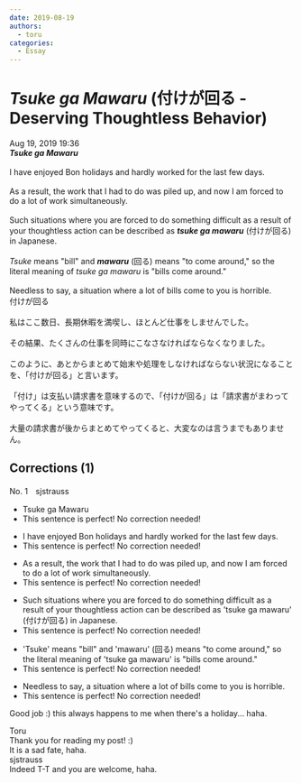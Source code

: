 ```yaml
---
date: 2019-08-19
authors:
  - toru
categories:
  - Essay
---
```


<h1 id="subject_show"><strong><em>Tsuke ga Mawaru</strong></em> (付けが回る - Deserving Thoughtless Behavior)</h1>
<div class="date">Aug 19, 2019 19:36</div>
<div id="post"><div id="body_show_ori">
<strong><em>Tsuke ga Mawaru</strong></em><br/><br/>I have enjoyed Bon holidays and hardly worked for the last few days.<br/><br/>As a result, the work that I had to do was piled up, and now I am forced to do a lot of work simultaneously.<br/><br/>Such situations where you are forced to do something difficult as a result of your thoughtless action can be described as <strong><em>tsuke ga mawaru</em></strong> (付けが回る) in Japanese.<br/><br/><em>Tsuke</em> means "bill" and <strong><em>mawaru</em></strong> (回る) means "to come around," so the literal meaning of <em>tsuke ga mawaru</em> is "bills come around."<br/><br/>Needless to say, a situation where a lot of bills come to you is horrible.
</div></div>

<!-- more -->

<div id="post_ja"><div id="body_show_mo">
付けが回る<br/><br/>私はここ数日、長期休暇を満喫し、ほとんど仕事をしませんでした。<br/><br/>その結果、たくさんの仕事を同時にこなさなければならなくなりました。<br/><br/>このように、あとからまとめて始末や処理をしなければならない状況になることを、「付けが回る」と言います。<br/><br/>「付け」は支払い請求書を意味するので、「付けが回る」は「請求書がまわってやってくる」という意味です。<br/><br/>大量の請求書が後からまとめてやってくると、大変なのは言うまでもありません。
</div></div>

## Corrections (1)
<div id="block"><div class="first_name"> No. 1　<span class="just_name">sjstrauss</span></div><div id="block2">
<ul class="correction_field">
<li class="incorrect">Tsuke ga Mawaru</li>
<li class="corrected perfect">This sentence is perfect! No correction needed!</li>
</ul>
<ul class="correction_field">
<li class="incorrect">I have enjoyed Bon holidays and hardly worked for the last few days.</li>
<li class="corrected perfect">This sentence is perfect! No correction needed!</li>
</ul>
<ul class="correction_field">
<li class="incorrect">As a result, the work that I had to do was piled up, and now I am forced to do a lot of work simultaneously.</li>
<li class="corrected perfect">This sentence is perfect! No correction needed!</li>
</ul>
<ul class="correction_field">
<li class="incorrect">Such situations where you are forced to do something difficult as a result of your thoughtless action can be described as 'tsuke ga mawaru' (付けが回る) in Japanese.</li>
<li class="corrected perfect">This sentence is perfect! No correction needed!</li>
</ul>
<ul class="correction_field">
<li class="incorrect">'Tsuke' means "bill" and 'mawaru' (回る) means "to come around," so the literal meaning of 'tsuke ga mawaru' is "bills come around."</li>
<li class="corrected perfect">This sentence is perfect! No correction needed!</li>
</ul>
<ul class="correction_field">
<li class="incorrect">Needless to say, a situation where a lot of bills come to you is horrible.</li>
<li class="corrected perfect">This sentence is perfect! No correction needed!</li>
</ul>
<p class="comment_small">
 Good job :) this always happens to me when there's a holiday... haha.
</p>

</div><div class="name"><span class="just_name">Toru</span><br>
Thank you for reading my post! :)<br/>It is a sad fate, haha.
</div>
<div class="name"><span class="just_name">sjstrauss</span><br>
Indeed T-T and you are welcome, haha. 
</div>
</div>
